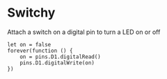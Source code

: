 # Switchy

Attach a switch on a digital pin to turn a LED on or off

```blocks
let on = false
forever(function () {
    on = pins.D1.digitalRead()
    pins.D1.digitalWrite(on)
})
```